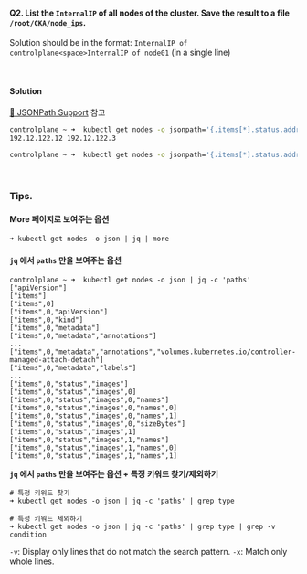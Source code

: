 #### Q2. List the `InternalIP` of all nodes of the cluster. Save the result to a file `/root/CKA/node_ips`.

Solution should be in the format: `InternalIP of controlplane<space>InternalIP of node01` (in a single line)

<br>

#### Solution

[🔗 JSONPath Support](https://kubernetes.io/docs/reference/kubectl/jsonpath/) 참고

```Bash
controlplane ~ ➜  kubectl get nodes -o jsonpath='{.items[*].status.addresses[?(@.type=="InternalIP")].address}' 
192.12.122.12 192.12.122.3

controlplane ~ ➜  kubectl get nodes -o jsonpath='{.items[*].status.addresses[?(@.type=="InternalIP")].address}' > /root/CKA/node_ips
```

<br>

### Tips.

#### More 페이지로 보여주는 옵션

```
➜ kubectl get nodes -o json | jq | more
```

#### `jq` 에서 `paths` 만을 보여주는 옵션

```
controlplane ~ ➜  kubectl get nodes -o json | jq -c 'paths'
["apiVersion"]
["items"]
["items",0]
["items",0,"apiVersion"]
["items",0,"kind"]
["items",0,"metadata"]
["items",0,"metadata","annotations"]
...
["items",0,"metadata","annotations","volumes.kubernetes.io/controller-managed-attach-detach"]
["items",0,"metadata","labels"]
...
["items",0,"status","images"]
["items",0,"status","images",0]
["items",0,"status","images",0,"names"]
["items",0,"status","images",0,"names",0]
["items",0,"status","images",0,"names",1]
["items",0,"status","images",0,"sizeBytes"]
["items",0,"status","images",1]
["items",0,"status","images",1,"names"]
["items",0,"status","images",1,"names",0]
["items",0,"status","images",1,"names",1]
```

**`jq` 에서 `paths` 만을 보여주는 옵션 + 특정 키워드 찾기/제외하기**

```
# 특정 키워드 찾기
➜ kubectl get nodes -o json | jq -c 'paths' | grep type

# 특정 키워드 제외하기
➜ kubectl get nodes -o json | jq -c 'paths' | grep type | grep -v condition
```

`-v`: Display only lines that do not match the search pattern.
`-x`: Match only whole lines.

